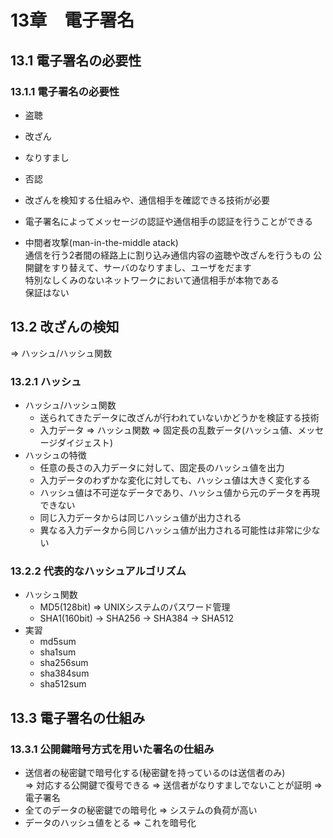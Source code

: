 # 13章　電子署名
## 13.1 電子署名の必要性
### 13.1.1 電子署名の必要性

* 盗聴
* 改ざん
* なりすまし
* 否認

* 改ざんを検知する仕組みや、通信相手を確認できる技術が必要
* 電子署名によってメッセージの認証や通信相手の認証を行うことができる

* 中間者攻撃(man-in-the-middle atack)<br />
通信を行う2者間の経路上に割り込み通信内容の盗聴や改ざんを行うもの
公開鍵をすり替えて、サーバのなりすまし、ユーザをだます<br />
特別なしくみのないネットワークにおいて通信相手が本物である<br />
保証はない<br />

## 13.2 改ざんの検知

=> ハッシュ/ハッシュ関数

### 13.2.1 ハッシュ

* ハッシュ/ハッシュ関数
	* 送られてきたデータに改ざんが行われていないかどうかを検証する技術
	* 入力データ => ハッシュ関数 => 固定長の乱数データ(ハッシュ値、メッセージダイジェスト)
* ハッシュの特徴
	* 任意の長さの入力データに対して、固定長のハッシュ値を出力
	* 入力データのわずかな変化に対しても、ハッシュ値は大きく変化する
	* ハッシュ値は不可逆なデータであり、ハッシュ値から元のデータを再現できない
	* 同じ入力データからは同じハッシュ値が出力される
	* 異なる入力データから同じハッシュ値が出力される可能性は非常に少ない

### 13.2.2 代表的なハッシュアルゴリズム

* ハッシュ関数
	* MD5(128bit) => UNIXシステムのパスワード管理
	* SHA1(160bit) -> SHA256 -> SHA384 -> SHA512
* 実習
	* md5sum
	* sha1sum
	* sha256sum
	* sha384sum
	* sha512sum

## 13.3 電子署名の仕組み
### 13.3.1 公開鍵暗号方式を用いた署名の仕組み

* 送信者の秘密鍵で暗号化する(秘密鍵を持っているのは送信者のみ)<br />
=> 対応する公開鍵で復号できる => 送信者がなりすましでないことが証明
=> 電子署名
* 全てのデータの秘密鍵での暗号化 => システムの負荷が高い
* データのハッシュ値をとる => これを暗号化
